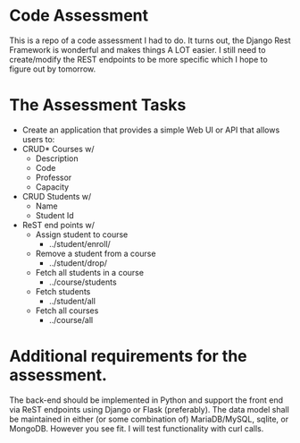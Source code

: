 # Code Assessment

This is a repo of a code assessment I had to do. It turns out, the Django Rest Framework is wonderful and makes things A LOT easier. I still need to create/modify the REST endpoints to be more specific which I hope to figure out by tomorrow.



# The Assessment Tasks
* Create an application that provides a simple Web UI or API that allows users to:
* CRUD* Courses w/
  * Description
  * Code
  * Professor
  * Capacity
* CRUD Students w/
  * Name
  * Student Id
* ReST end points w/
  * Assign student to course
    * ../student/enroll/<course id>
  * Remove a student from a course
    * ../student/drop/<course id>
  * Fetch all students in a course
    *  ../course/students
  * Fetch students
    * ../student/all
  * Fetch all courses
    * ../course/all

# Additional requirements for the assessment.
The back-end should be implemented in Python and support the front end via ReST endpoints using Django or Flask (preferably). The data model shall be maintained in either (or some combination of) MariaDB/MySQL, sqlite, or MongoDB. However you see fit. I will test functionality with curl calls.
